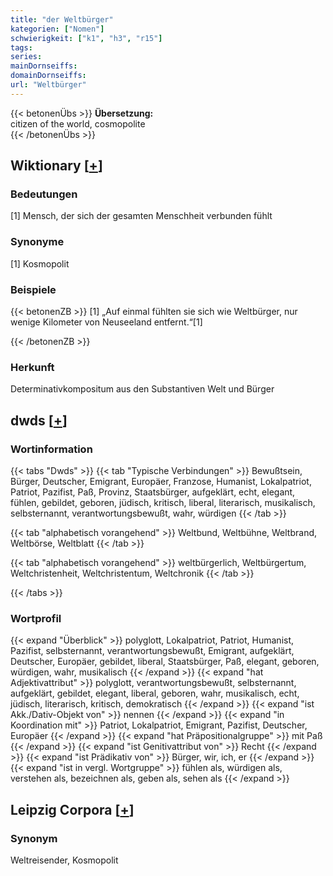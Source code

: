 ```yaml
---
title: "der Weltbürger"
kategorien: ["Nomen"]
schwierigkeit: ["k1", "h3", "r15"]
tags:
series:
mainDornseiffs:
domainDornseiffs:
url: "Weltbürger"
---
```


{{< betonenÜbs >}}
**Übersetzung:**  
citizen of the world, cosmopolite  
{{< /betonenÜbs >}}

## Wiktionary [[+](https://de.wiktionary.org/wiki/Weltbürger)]

### Bedeutungen
[1] Mensch, der sich der gesamten Menschheit verbunden fühlt  

### Synonyme
[1] Kosmopolit  

### Beispiele
{{< betonenZB >}}
[1] „Auf einmal fühlten sie sich wie Weltbürger, nur wenige Kilometer von Neuseeland entfernt.“[1]  

{{< /betonenZB >}}
### Herkunft
Determinativkompositum aus den Substantiven Welt und Bürger  



## dwds [[+](https://www.dwds.de/wb/Weltbürger)]

### Wortinformation
{{< tabs "Dwds" >}}
{{< tab "Typische Verbindungen" >}}
Bewußtsein, Bürger, Deutscher, Emigrant, Europäer, Franzose, Humanist, Lokalpatriot, Patriot, Pazifist, Paß, Provinz, Staatsbürger, aufgeklärt, echt, elegant, fühlen, gebildet, geboren, jüdisch, kritisch, liberal, literarisch, musikalisch, selbsternannt, verantwortungsbewußt, wahr, würdigen
{{< /tab >}}

{{< tab "alphabetisch vorangehend" >}}
Weltbund, Weltbühne, Weltbrand, Weltbörse, Weltblatt
{{< /tab >}}

{{< tab "alphabetisch vorangehend" >}}
weltbürgerlich, Weltbürgertum, Weltchristenheit, Weltchristentum, Weltchronik
{{< /tab >}}

{{< /tabs >}}

### Wortprofil
{{< expand "Überblick" >}} polyglott, Lokalpatriot, Patriot, Humanist, Pazifist, selbsternannt, verantwortungsbewußt, Emigrant, aufgeklärt, Deutscher, Europäer, gebildet, liberal, Staatsbürger, Paß, elegant, geboren, würdigen, wahr, musikalisch {{< /expand >}}
{{< expand "hat Adjektivattribut" >}} polyglott, verantwortungsbewußt, selbsternannt, aufgeklärt, gebildet, elegant, liberal, geboren, wahr, musikalisch, echt, jüdisch, literarisch, kritisch, demokratisch {{< /expand >}}
{{< expand "ist Akk./Dativ-Objekt von" >}} nennen {{< /expand >}}
{{< expand "in Koordination mit" >}} Patriot, Lokalpatriot, Emigrant, Pazifist, Deutscher, Europäer {{< /expand >}}
{{< expand "hat Präpositionalgruppe" >}} mit Paß {{< /expand >}}
{{< expand "ist Genitivattribut von" >}} Recht {{< /expand >}}
{{< expand "ist Prädikativ von" >}} Bürger, wir, ich, er {{< /expand >}}
{{< expand "ist in vergl. Wortgruppe" >}} fühlen als, würdigen als, verstehen als, bezeichnen als, geben als, sehen als {{< /expand >}}

## Leipzig Corpora [[+](https://corpora.uni-leipzig.de/en/res?word=Weltbürger&corpusId=deu_newscrawl-public_2018)]


### Synonym
Weltreisender, Kosmopolit

